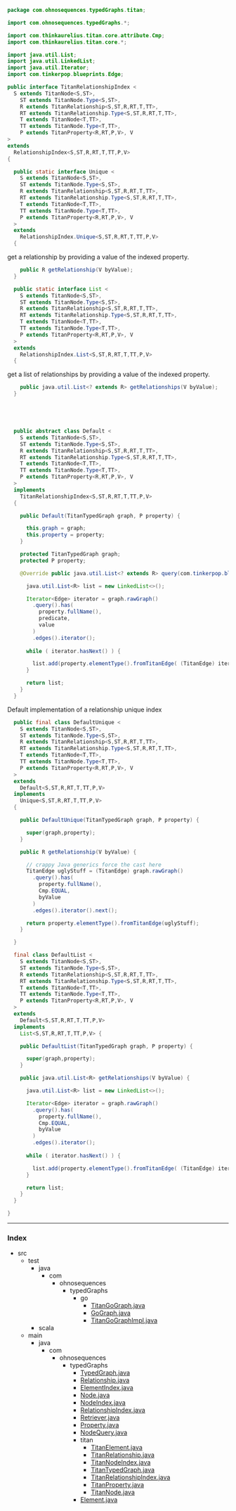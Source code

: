
```java
package com.ohnosequences.typedGraphs.titan;

import com.ohnosequences.typedGraphs.*;

import com.thinkaurelius.titan.core.attribute.Cmp;
import com.thinkaurelius.titan.core.*;

import java.util.List;
import java.util.LinkedList;
import java.util.Iterator;
import com.tinkerpop.blueprints.Edge;

public interface TitanRelationshipIndex <
  S extends TitanNode<S,ST>,
    ST extends TitanNode.Type<S,ST>,
    R extends TitanRelationship<S,ST,R,RT,T,TT>, 
    RT extends TitanRelationship.Type<S,ST,R,RT,T,TT>,
    T extends TitanNode<T,TT>,
    TT extends TitanNode.Type<T,TT>,
    P extends TitanProperty<R,RT,P,V>, V
> 
extends 
  RelationshipIndex<S,ST,R,RT,T,TT,P,V>
{

  public static interface Unique <
    S extends TitanNode<S,ST>,
    ST extends TitanNode.Type<S,ST>,
    R extends TitanRelationship<S,ST,R,RT,T,TT>, 
    RT extends TitanRelationship.Type<S,ST,R,RT,T,TT>,
    T extends TitanNode<T,TT>,
    TT extends TitanNode.Type<T,TT>,
    P extends TitanProperty<R,RT,P,V>, V
  > 
  extends 
    RelationshipIndex.Unique<S,ST,R,RT,T,TT,P,V> 
  {
```


get a relationship by providing a value of the indexed property.


```java
    public R getRelationship(V byValue);
  }

  public static interface List <
    S extends TitanNode<S,ST>,
    ST extends TitanNode.Type<S,ST>,
    R extends TitanRelationship<S,ST,R,RT,T,TT>, 
    RT extends TitanRelationship.Type<S,ST,R,RT,T,TT>,
    T extends TitanNode<T,TT>,
    TT extends TitanNode.Type<T,TT>,
    P extends TitanProperty<R,RT,P,V>, V
  > 
  extends 
    RelationshipIndex.List<S,ST,R,RT,T,TT,P,V>
  {
```


get a list of relationships by providing a value of the indexed property.


```java
    public java.util.List<? extends R> getRelationships(V byValue);
  }





  public abstract class Default <
    S extends TitanNode<S,ST>,
    ST extends TitanNode.Type<S,ST>,
    R extends TitanRelationship<S,ST,R,RT,T,TT>, 
    RT extends TitanRelationship.Type<S,ST,R,RT,T,TT>,
    T extends TitanNode<T,TT>,
    TT extends TitanNode.Type<T,TT>,
    P extends TitanProperty<R,RT,P,V>, V
  >
  implements
    TitanRelationshipIndex<S,ST,R,RT,T,TT,P,V>
  {

    public Default(TitanTypedGraph graph, P property) {

      this.graph = graph;
      this.property = property;
    }

    protected TitanTypedGraph graph;
    protected P property;

    @Override public java.util.List<? extends R> query(com.tinkerpop.blueprints.Compare predicate, V value) {

      java.util.List<R> list = new LinkedList<>();

      Iterator<Edge> iterator = graph.rawGraph()
        .query().has(
          property.fullName(),
          predicate,
          value
        )
        .edges().iterator();
      
      while ( iterator.hasNext() ) {

        list.add(property.elementType().fromTitanEdge( (TitanEdge) iterator.next() ));
      }

      return list;
    }
  }
```

Default implementation of a relationship unique index

```java
  public final class DefaultUnique <
    S extends TitanNode<S,ST>,
    ST extends TitanNode.Type<S,ST>,
    R extends TitanRelationship<S,ST,R,RT,T,TT>, 
    RT extends TitanRelationship.Type<S,ST,R,RT,T,TT>,
    T extends TitanNode<T,TT>,
    TT extends TitanNode.Type<T,TT>,
    P extends TitanProperty<R,RT,P,V>, V
  > 
  extends
    Default<S,ST,R,RT,T,TT,P,V>
  implements 
    Unique<S,ST,R,RT,T,TT,P,V> 
  {

    public DefaultUnique(TitanTypedGraph graph, P property) {

      super(graph,property);
    }

    public R getRelationship(V byValue) {

      // crappy Java generics force the cast here
      TitanEdge uglyStuff = (TitanEdge) graph.rawGraph()
        .query().has(
          property.fullName(),
          Cmp.EQUAL, 
          byValue
        )
        .edges().iterator().next();

      return property.elementType().fromTitanEdge(uglyStuff);
    }

  }

  final class DefaultList <
    S extends TitanNode<S,ST>,
    ST extends TitanNode.Type<S,ST>,
    R extends TitanRelationship<S,ST,R,RT,T,TT>, 
    RT extends TitanRelationship.Type<S,ST,R,RT,T,TT>,
    T extends TitanNode<T,TT>,
    TT extends TitanNode.Type<T,TT>,
    P extends TitanProperty<R,RT,P,V>, V
  >
  extends
    Default<S,ST,R,RT,T,TT,P,V> 
  implements 
    List<S,ST,R,RT,T,TT,P,V> {

    public DefaultList(TitanTypedGraph graph, P property) {

      super(graph,property);
    }

    public java.util.List<R> getRelationships(V byValue) {

      java.util.List<R> list = new LinkedList<>();

      Iterator<Edge> iterator = graph.rawGraph()
        .query().has(
          property.fullName(),
          Cmp.EQUAL,
          byValue
        )
        .edges().iterator();
      
      while ( iterator.hasNext() ) {

        list.add(property.elementType().fromTitanEdge( (TitanEdge) iterator.next() ));
      }

      return list;
    }
  }

}
```


------

### Index

+ src
  + test
    + java
      + com
        + ohnosequences
          + typedGraphs
            + go
              + [TitanGoGraph.java][test/java/com/ohnosequences/typedGraphs/go/TitanGoGraph.java]
              + [GoGraph.java][test/java/com/ohnosequences/typedGraphs/go/GoGraph.java]
              + [TitanGoGraphImpl.java][test/java/com/ohnosequences/typedGraphs/go/TitanGoGraphImpl.java]
    + scala
  + main
    + java
      + com
        + ohnosequences
          + typedGraphs
            + [TypedGraph.java][main/java/com/ohnosequences/typedGraphs/TypedGraph.java]
            + [Relationship.java][main/java/com/ohnosequences/typedGraphs/Relationship.java]
            + [ElementIndex.java][main/java/com/ohnosequences/typedGraphs/ElementIndex.java]
            + [Node.java][main/java/com/ohnosequences/typedGraphs/Node.java]
            + [NodeIndex.java][main/java/com/ohnosequences/typedGraphs/NodeIndex.java]
            + [RelationshipIndex.java][main/java/com/ohnosequences/typedGraphs/RelationshipIndex.java]
            + [Retriever.java][main/java/com/ohnosequences/typedGraphs/Retriever.java]
            + [Property.java][main/java/com/ohnosequences/typedGraphs/Property.java]
            + [NodeQuery.java][main/java/com/ohnosequences/typedGraphs/NodeQuery.java]
            + titan
              + [TitanElement.java][main/java/com/ohnosequences/typedGraphs/titan/TitanElement.java]
              + [TitanRelationship.java][main/java/com/ohnosequences/typedGraphs/titan/TitanRelationship.java]
              + [TitanNodeIndex.java][main/java/com/ohnosequences/typedGraphs/titan/TitanNodeIndex.java]
              + [TitanTypedGraph.java][main/java/com/ohnosequences/typedGraphs/titan/TitanTypedGraph.java]
              + [TitanRelationshipIndex.java][main/java/com/ohnosequences/typedGraphs/titan/TitanRelationshipIndex.java]
              + [TitanProperty.java][main/java/com/ohnosequences/typedGraphs/titan/TitanProperty.java]
              + [TitanNode.java][main/java/com/ohnosequences/typedGraphs/titan/TitanNode.java]
            + [Element.java][main/java/com/ohnosequences/typedGraphs/Element.java]

[test/java/com/ohnosequences/typedGraphs/go/TitanGoGraph.java]: ../../../../../../test/java/com/ohnosequences/typedGraphs/go/TitanGoGraph.java.md
[test/java/com/ohnosequences/typedGraphs/go/GoGraph.java]: ../../../../../../test/java/com/ohnosequences/typedGraphs/go/GoGraph.java.md
[test/java/com/ohnosequences/typedGraphs/go/TitanGoGraphImpl.java]: ../../../../../../test/java/com/ohnosequences/typedGraphs/go/TitanGoGraphImpl.java.md
[main/java/com/ohnosequences/typedGraphs/TypedGraph.java]: ../TypedGraph.java.md
[main/java/com/ohnosequences/typedGraphs/Relationship.java]: ../Relationship.java.md
[main/java/com/ohnosequences/typedGraphs/ElementIndex.java]: ../ElementIndex.java.md
[main/java/com/ohnosequences/typedGraphs/Node.java]: ../Node.java.md
[main/java/com/ohnosequences/typedGraphs/NodeIndex.java]: ../NodeIndex.java.md
[main/java/com/ohnosequences/typedGraphs/RelationshipIndex.java]: ../RelationshipIndex.java.md
[main/java/com/ohnosequences/typedGraphs/Retriever.java]: ../Retriever.java.md
[main/java/com/ohnosequences/typedGraphs/Property.java]: ../Property.java.md
[main/java/com/ohnosequences/typedGraphs/NodeQuery.java]: ../NodeQuery.java.md
[main/java/com/ohnosequences/typedGraphs/titan/TitanElement.java]: TitanElement.java.md
[main/java/com/ohnosequences/typedGraphs/titan/TitanRelationship.java]: TitanRelationship.java.md
[main/java/com/ohnosequences/typedGraphs/titan/TitanNodeIndex.java]: TitanNodeIndex.java.md
[main/java/com/ohnosequences/typedGraphs/titan/TitanTypedGraph.java]: TitanTypedGraph.java.md
[main/java/com/ohnosequences/typedGraphs/titan/TitanRelationshipIndex.java]: TitanRelationshipIndex.java.md
[main/java/com/ohnosequences/typedGraphs/titan/TitanProperty.java]: TitanProperty.java.md
[main/java/com/ohnosequences/typedGraphs/titan/TitanNode.java]: TitanNode.java.md
[main/java/com/ohnosequences/typedGraphs/Element.java]: ../Element.java.md